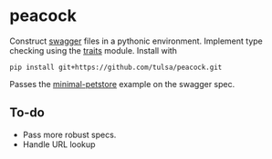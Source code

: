 # peacock

Construct [swagger](http://swagger.io/specification/) files in a pythonic environment. 
Implement type checking using the [traits](https://github.com/enthought/traits) module.
Install with

    pip install git+https://github.com/tulsa/peacock.git

Passes the [minimal-petstore](https://github.com/swagger-api/swagger-spec/blob/master/examples/v2.0/json/petstore-minimal.json) example on the swagger spec.

 
## To-do

+ Pass more robust specs.
+ Handle URL lookup